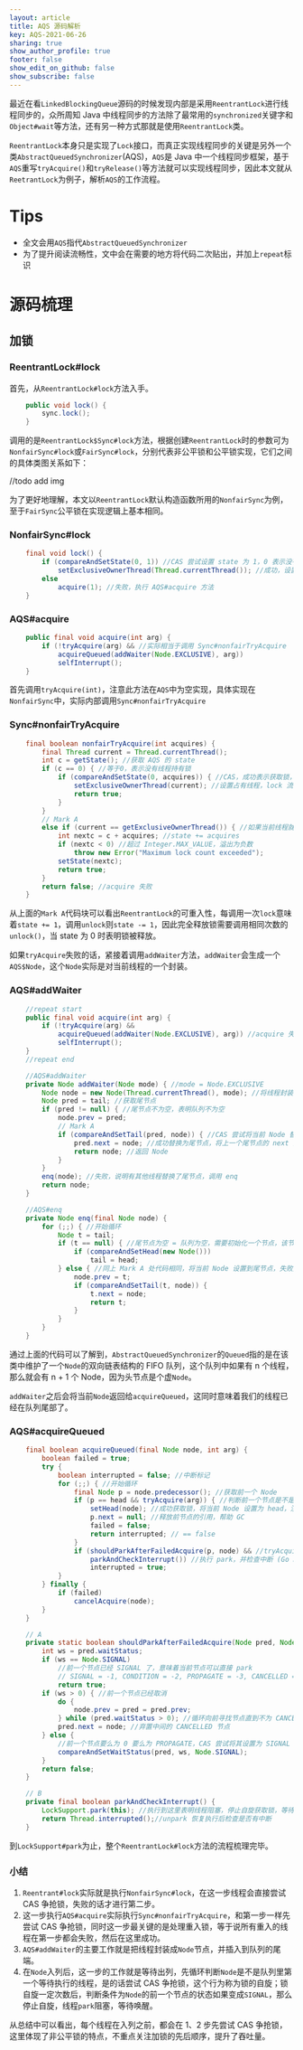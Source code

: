 ```yaml
---
layout: article
title: AQS 源码解析
key: AQS-2021-06-26
sharing: true
show_author_profile: true
footer: false
show_edit_on_github: false
show_subscribe: false
---
```


最近在看`LinkedBlockingQueue`源码的时候发现内部是采用`ReentrantLock`进行线程同步的，众所周知 Java 中线程同步的方法除了最常用的`synchronized`关键字和`Object#wait`等方法，还有另一种方式那就是使用`ReentrantLock`类。


`ReentrantLock`本身只是实现了`Lock`接口，而真正实现线程同步的关键是另外一个类`AbstractQueuedSynchronizer`(AQS)，`AQS`是 Java 中一个线程同步框架，基于`AQS`重写`tryAcquire()`和`tryRelease()`等方法就可以实现线程同步，因此本文就从`ReetrantLock`为例子，解析`AQS`的工作流程。

<!--more-->

# Tips

- 全文会用`AQS`指代`AbstractQueuedSynchronizer`
- 为了提升阅读流畅性，文中会在需要的地方将代码二次贴出，并加上`repeat`标识

# 源码梳理

## 加锁

### ReentrantLock#lock

首先，从`ReentrantLock#lock`方法入手。

```java
    public void lock() {
        sync.lock();
    }
```

调用的是`ReentrantLock$Sync#lock`方法，根据创建`ReentrantLock`时的参数可为`NonfairSync#lock`或`FairSync#lock`，分别代表非公平锁和公平锁实现，它们之间的具体类图关系如下：

//todo add img

为了更好地理解，本文以`ReentrantLock`默认构造函数所用的`NonfairSync`为例，至于`FairSync`公平锁在实现逻辑上基本相同。

### NonfairSync#lock

```java
    final void lock() {
        if (compareAndSetState(0, 1)) //CAS 尝试设置 state 为 1，0 表示没有线程持有锁
            setExclusiveOwnerThread(Thread.currentThread()); //成功，设置当前线程为占有线程，lock 流程结束
        else
            acquire(1); //失败，执行 AQS#acquire 方法
    }
```

### AQS#acquire

```java
    public final void acquire(int arg) {
        if (!tryAcquire(arg) && //实际相当于调用 Sync#nonfairTryAcquire
            acquireQueued(addWaiter(Node.EXCLUSIVE), arg))
            selfInterrupt();
    }
```

首先调用`tryAcquire(int)`，注意此方法在`AQS`中为空实现，具体实现在`NonfairSync`中，实际内部调用`Sync#nonfairTryAcquire`

### Sync#nonfairTryAcquire

```java
    final boolean nonfairTryAcquire(int acquires) {
        final Thread current = Thread.currentThread();
        int c = getState(); //获取 AQS 的 state
        if (c == 0) { //等于0，表示没有线程持有锁
            if (compareAndSetState(0, acquires)) { //CAS，成功表示获取锁，acquires 通常为 1
                setExclusiveOwnerThread(current); //设置占有线程，lock 流程结束
                return true;
            }
        }
        // Mark A
        else if (current == getExclusiveOwnerThread()) { //如果当前线程就是占有锁的线程 
            int nextc = c + acquires; //state += acquires
            if (nextc < 0) //超过 Integer.MAX_VALUE，溢出为负数
                throw new Error("Maximum lock count exceeded");
            setState(nextc);
            return true;
        }
        return false; //acquire 失败
    }
```

从上面的`Mark A`代码块可以看出`ReentrantLock`的可重入性，每调用一次`lock`意味着`state += 1`，调用`unlock`则`state -= 1`，因此完全释放锁需要调用相同次数的`unlock()`，当 state 为 0 时表明锁被释放。

如果`tryAcquire`失败的话，紧接着调用`addWaiter`方法，`addWaiter`会生成一个`AQS$Node`，这个`Node`实际是对当前线程的一个封装。

### AQS#addWaiter

```java
    //repeat start
    public final void acquire(int arg) {
        if (!tryAcquire(arg) && 
            acquireQueued(addWaiter(Node.EXCLUSIVE), arg)) //acquire 失败，先调用 addWaiter
            selfInterrupt();
    }
    //repeat end

    //AQS#addWaiter
    private Node addWaiter(Node mode) { //mode = Node.EXCLUSIVE
        Node node = new Node(Thread.currentThread(), mode); //将线程封装成 Node 
        Node pred = tail; //获取尾节点
        if (pred != null) { //尾节点不为空，表明队列不为空
            node.prev = pred;
            // Mark A
            if (compareAndSetTail(pred, node)) { //CAS 尝试将当前 Node 替换成尾节点
                pred.next = node; //成功替换为尾节点，将上一个尾节点的 next 指向当前 Node
                return node; //返回 Node
            }
        }
        enq(node); //失败，说明有其他线程替换了尾节点，调用 enq
        return node;
    }

    //AQS#enq
    private Node enq(final Node node) {
        for (;;) { //开始循环
            Node t = tail;
            if (t == null) { //尾节点为空 = 队列为空，需要初始化一个节点，该节点不代表任何线程，是一个 dummy 节点
                if (compareAndSetHead(new Node()))
                    tail = head;
            } else { //同上 Mark A 处代码相同，将当前 Node 设置到尾节点，失败则进入下一个循环，直至成功
                node.prev = t;
                if (compareAndSetTail(t, node)) {
                    t.next = node;
                    return t;
                }
            }
        }
    }
```

通过上面的代码可以了解到，`AbstractQueuedSynchronizer`的`Queued`指的是在该类中维护了一个`Node`的双向链表结构的 FIFO 队列，这个队列中如果有 n 个线程，那么就会有 n + 1 个 Node，因为头节点是个虚`Node`。

`addWaiter`之后会将当前`Node`返回给`acquireQueued`，这同时意味着我们的线程已经在队列尾部了。

### AQS#acquireQueued

```java
    final boolean acquireQueued(final Node node, int arg) {
        boolean failed = true;
        try {
            boolean interrupted = false; //中断标记
            for (;;) { //开始循环
                final Node p = node.predecessor(); //获取前一个 Node
                if (p == head && tryAcquire(arg)) { //判断前一个节点是不是 head，是的话 CAS 尝试获取锁，head 是 dummy Node，等于说我们是队列里第一个等待执行的线程
                    setHead(node); //成功获取锁，将当前 Node 设置为 head，注意此时我们的 Node 替换了原来的 dummy head
                    p.next = null; //释放前节点的引用，帮助 GC
                    failed = false;
                    return interrupted; // == false
                }
                if (shouldParkAfterFailedAcquire(p, node) && //tryAcquire失败，检查是否需要 park 线程(Go A ↓↓↓↓↓↓)
                    parkAndCheckInterrupt()) //执行 park，并检查中断 (Go B ↓↓↓↓↓↓)
                    interrupted = true;
            }
        } finally {
            if (failed)
                cancelAcquire(node);
        }
    }

    // A
    private static boolean shouldParkAfterFailedAcquire(Node pred, Node node) {
        int ws = pred.waitStatus;
        if (ws == Node.SIGNAL)
            //前一个节点已经 SIGNAL 了，意味着当前节点可以直接 park
            // SIGNAL = -1, CONDITION = -2, PROPAGATE = -3, CANCELLED = 1
            return true;
        if (ws > 0) { //前一个节点已经取消
            do {
                node.prev = pred = pred.prev;
            } while (pred.waitStatus > 0); //循环向前寻找节点直到不为 CANCELLED 的节点
            pred.next = node; //弃置中间的 CANCELLED 节点
        } else {
            //前一个节点要么为 0 要么为 PROPAGATE，CAS 尝试将其设置为 SIGNAL
            compareAndSetWaitStatus(pred, ws, Node.SIGNAL);
        }
        return false;
    }

    // B
    private final boolean parkAndCheckInterrupt() {
        LockSupport.park(this); //执行到这里表明线程阻塞，停止自旋获取锁，等待 unpark
        return Thread.interrupted();//unpark 恢复执行后检查是否有中断
    }
```
到`LockSupport#park`为止，整个`ReentrantLock#lock`方法的流程梳理完毕。

### **小结**

1. `Reentrant#lock`实际就是执行`NonfairSync#lock`，在这一步线程会直接尝试 CAS 争抢锁，失败的话才进行第二步。
2. 这一步执行`AQS#acquire`实际执行`Sync#nonfairTryAcquire`，和第一步一样先尝试 CAS 争抢锁，同时这一步最关键的是处理重入锁，等于说所有重入的线程在第一步都会失败，然后在这里成功。
3. `AQS#addWaiter`的主要工作就是把线程封装成`Node`节点，并插入到队列的尾端。
4. 在`Node`入列后，这一步的工作就是等待出列，先循环判断`Node`是不是队列里第一个等待执行的线程，是的话尝试 CAS 争抢锁，这个行为称为锁的自旋；锁自旋一定次数后，判断条件为`Node`的前一个节点的状态如果变成`SIGNAL`，那么停止自旋，线程`park`阻塞，等待唤醒。

从总结中可以看出，每个线程在入列之前，都会在 1、2 步先尝试 CAS 争抢锁，这里体现了非公平锁的特点，不重点关注加锁的先后顺序，提升了吞吐量。

